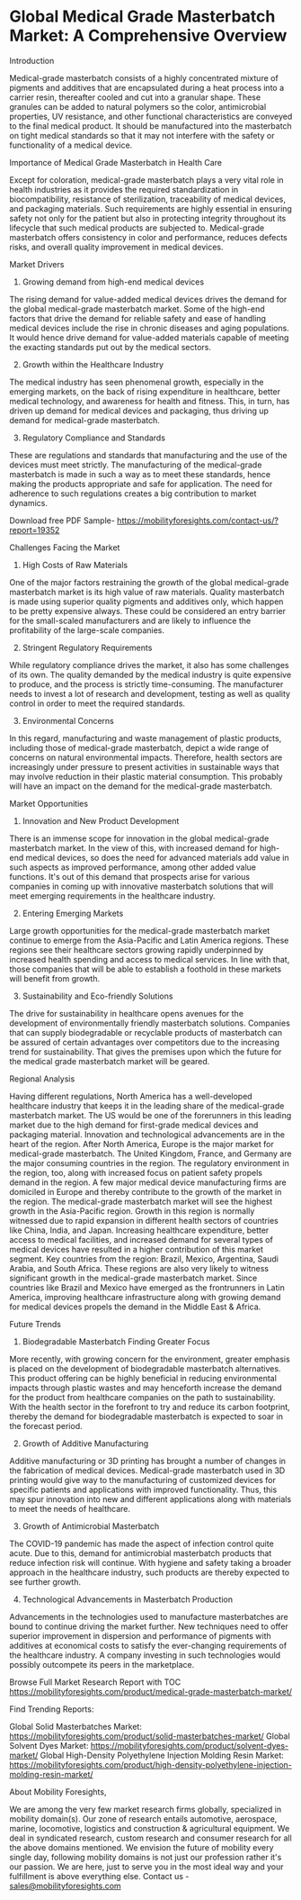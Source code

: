# Global Medical Grade Masterbatch Market: A Comprehensive Overview

Introduction

Medical-grade masterbatch consists of a highly concentrated mixture of pigments and additives that are encapsulated during a heat process into a carrier resin, thereafter cooled and cut into a granular shape. These granules can be added to natural polymers so the color, antimicrobial properties, UV resistance, and other functional characteristics are conveyed to the final medical product. It should be manufactured into the masterbatch on tight medical standards so that it may not interfere with the safety or functionality of a medical device.

Importance of Medical Grade Masterbatch in Health Care

Except for coloration, medical-grade masterbatch plays a very vital role in health industries as it provides the required standardization in biocompatibility, resistance of sterilization, traceability of medical devices, and packaging materials. Such requirements are highly essential in ensuring safety not only for the patient but also in protecting integrity throughout its lifecycle that such medical products are subjected to. Medical-grade masterbatch offers consistency in color and performance, reduces defects risks, and overall quality improvement in medical devices.

Market Drivers

1. Growing demand from high-end medical devices
   
The rising demand for value-added medical devices drives the demand for the global medical-grade masterbatch market. Some of the high-end factors that drive the demand for reliable safety and ease of handling medical devices include the rise in chronic diseases and aging populations. It would hence drive demand for value-added materials capable of meeting the exacting standards put out by the medical sectors.

2. Growth within the Healthcare Industry
   
The medical industry has seen phenomenal growth, especially in the emerging markets, on the back of rising expenditure in healthcare, better medical technology, and awareness for health and fitness. This, in turn, has driven up demand for medical devices and packaging, thus driving up demand for medical-grade masterbatch.

3. Regulatory Compliance and Standards

These are regulations and standards that manufacturing and the use of the devices must meet strictly. The manufacturing of the medical-grade masterbatch is made in such a way as to meet these standards, hence making the products appropriate and safe for application. The need for adherence to such regulations creates a big contribution to market dynamics.

Download free PDF Sample- https://mobilityforesights.com/contact-us/?report=19352 

Challenges Facing the Market

1. High Costs of Raw Materials

One of the major factors restraining the growth of the global medical-grade masterbatch market is its high value of raw materials. Quality masterbatch is made using superior quality pigments and additives only, which happen to be pretty expensive always. These could be considered an entry barrier for the small-scaled manufacturers and are likely to influence the profitability of the large-scale companies.

2. Stringent Regulatory Requirements

While regulatory compliance drives the market, it also has some challenges of its own. The quality demanded by the medical industry is quite expensive to produce, and the process is strictly time-consuming. The manufacturer needs to invest a lot of research and development, testing as well as quality control in order to meet the required standards. 

3. Environmental Concerns

In this regard, manufacturing and waste management of plastic products, including those of medical-grade masterbatch, depict a wide range of concerns on natural environmental impacts. Therefore, health sectors are increasingly under pressure to present activities in sustainable ways that may involve reduction in their plastic material consumption. This probably will have an impact on the demand for the medical-grade masterbatch.

Market Opportunities

1. Innovation and New Product Development

There is an immense scope for innovation in the global medical-grade masterbatch market. In the view of this, with increased demand for high-end medical devices, so does the need for advanced materials add value in such aspects as improved performance, among other added value functions. It's out of this demand that prospects arise for various companies in coming up with innovative masterbatch solutions that will meet emerging requirements in the healthcare industry.

2. Entering Emerging Markets

Large growth opportunities for the medical-grade masterbatch market continue to emerge from the Asia-Pacific and Latin America regions. These regions see their healthcare sectors growing rapidly underpinned by increased health spending and access to medical services. In line with that, those companies that will be able to establish a foothold in these markets will benefit from growth. 

3. Sustainability and Eco-friendly Solutions

The drive for sustainability in healthcare opens avenues for the development of environmentally friendly masterbatch solutions. Companies that can supply biodegradable or recyclable products of masterbatch can be assured of certain advantages over competitors due to the increasing trend for sustainability. That gives the premises upon which the future for the medical grade masterbatch market will be geared.

Regional Analysis

Having different regulations, North America has a well-developed healthcare industry that keeps it in the leading share of the medical-grade masterbatch market. The US would be one of the forerunners in this leading market due to the high demand for first-grade medical devices and packaging material. Innovation and technological advancements are in the heart of the region.  After North America, Europe is the major market for medical-grade masterbatch. The United Kingdom, France, and Germany are the major consuming countries in the region. The regulatory environment in the region, too, along with increased focus on patient safety propels demand in the region. A few major medical device manufacturing firms are domiciled in Europe and thereby contribute to the growth of the market in the region. The medical-grade masterbatch market will see the highest growth in the Asia-Pacific region. Growth in this region is normally witnessed due to rapid expansion in different health sectors of countries like China, India, and Japan. Increasing healthcare expenditure, better access to medical facilities, and increased demand for several types of medical devices have resulted in a higher contribution of this market segment. Key countries from the region: Brazil, Mexico, Argentina, Saudi Arabia, and South Africa. These regions are also very likely to witness significant growth in the medical-grade masterbatch market. Since countries like Brazil and Mexico have emerged as the frontrunners in Latin America, improving healthcare infrastructure along with growing demand for medical devices propels the demand in the Middle East & Africa.

Future Trends

1. Biodegradable Masterbatch Finding Greater Focus

More recently, with growing concern for the environment, greater emphasis is placed on the development of biodegradable masterbatch alternatives. This product offering can be highly beneficial in reducing environmental impacts through plastic wastes and may henceforth increase the demand for the product from healthcare companies on the path to sustainability. With the health sector in the forefront to try and reduce its carbon footprint, thereby the demand for biodegradable masterbatch is expected to soar in the forecast period.

2. Growth of Additive Manufacturing

Additive manufacturing or 3D printing has brought a number of changes in the fabrication of medical devices. Medical-grade masterbatch used in 3D printing would give way to the manufacturing of customized devices for specific patients and applications with improved functionality. Thus, this may spur innovation into new and different applications along with materials to meet the needs of healthcare.

3. Growth of Antimicrobial Masterbatch

The COVID-19 pandemic has made the aspect of infection control quite acute. Due to this, demand for antimicrobial masterbatch products that reduce infection risk will continue. With hygiene and safety taking a broader approach in the healthcare industry, such products are thereby expected to see further growth.

4. Technological Advancements in Masterbatch Production

Advancements in the technologies used to manufacture masterbatches are bound to continue driving the market further. New techniques need to offer superior improvement in dispersion and performance of pigments with additives at economical costs to satisfy the ever-changing requirements of the healthcare industry. A company investing in such technologies would possibly outcompete its peers in the marketplace.

Browse Full Market Research Report with TOC https://mobilityforesights.com/product/medical-grade-masterbatch-market/

Find Trending Reports:

Global Solid Masterbatches Market: https://mobilityforesights.com/product/solid-masterbatches-market/
Global Solvent Dyes Market: https://mobilityforesights.com/product/solvent-dyes-market/
Global High-Density Polyethylene Injection Molding Resin Market: https://mobilityforesights.com/product/high-density-polyethylene-injection-molding-resin-market/


About Mobility Foresights,

We are among the very few market research firms globally, specialized in mobility domain(s). Our zone of research entails automotive, aerospace, marine, locomotive, logistics and construction & agricultural equipment. We deal in syndicated research, custom research and consumer research for all the above domains mentioned.
We envision the future of mobility every single day, following mobility domains is not just our profession rather it's our passion. We are here, just to serve you in the most ideal way and your fulfillment is above everything else. Contact us -  sales@mobilityforesights.com 
